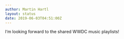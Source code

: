 ```yaml
---
author: Martin Hartl
layout: status
date: 2019-06-03T04:51:00Z
---
```

I‘m looking forward to the shared WWDC music playlists!